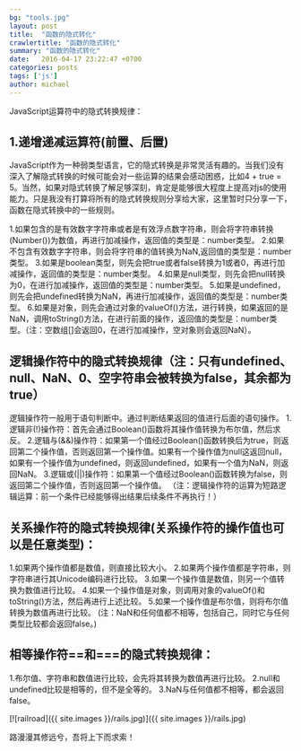 ```yaml
---
bg: "tools.jpg"
layout: post
title:  "函数的隐式转化"
crawlertitle: "函数的隐式转化"
summary: "函数的隐式转化"
date:   2016-04-17 23:22:47 +0700
categories: posts
tags: ['js']
author: michael
---
```

JavaScript运算符中的隐式转换规律：


## 1.递增递减运算符(前置、后置)

JavaScript作为一种弱类型语言，它的隐式转换是非常灵活有趣的。当我们没有深入了解隐式转换的时候可能会对一些运算的结果会感动困惑，比如4 + true = 5。当然，如果对隐式转换了解足够深刻，肯定是能够很大程度上提高对js的使用能力。只是我没有打算将所有的隐式转换规则分享给大家，这里暂时只分享一下，函数在隐式转换中的一些规则。

1.如果包含的是有效数字字符串或者是有效浮点数字符串，则会将字符串转换(Number())为数值，再进行加减操作，返回值的类型是：number类型。
2.如果不包含有效数字字符串，则会将字符串的值转换为NaN,返回值的类型是：number类型。
3.如果是boolean类型，则先会把true或者false转换为1或者0，再进行加减操作，返回值的类型是：number类型。
4.如果是null类型，则先会把null转换为0，在进行加减操作，返回值的类型是：number类型。
5.如果是undefined，则先会把undefined转换为NaN，再进行加减操作，返回值的类型是：number类型。
6.如果是对象，则先会通过对象的valueOf()方法，进行转换，如果返回的是NaN，调用toString()方法，在进行前面的操作，返回值的类型是：number类型。（注：空数组[]会返回0，在进行加减操作，空对象则会返回NaN）。


## 逻辑操作符中的隐式转换规律（注：只有undefined、null、NaN、0、空字符串会被转换为false，其余都为true）

逻辑操作符一般用于语句判断中。通过判断结果返回的值进行后面的语句操作。
1.逻辑非(!)操作符：首先会通过Boolean()函数将其操作值转换为布尔值，然后求反。
2.逻辑与(&&)操作符：如果第一个值经过Boolean()函数转换后为true，则返回第二个操作值，否则返回第一个操作值。如果有一个操作值为null这返回null，如果有一个操作值为undefined，则返回undefined，如果有一个值为NaN，则返回NaN。
3.逻辑或(||)操作符：如果第一个值经过Boolean()函数转换为false，则返回第二个操作值，否则返回第一个操作值。
（注：逻辑操作符的运算为短路逻辑运算：前一个条件已经能够得出结果后续条件不再执行！）

## 关系操作符的隐式转换规律(关系操作符的操作值也可以是任意类型)：

1.如果两个操作值都是数值，则直接比较大小。
2.如果两个操作值都是字符串，则字符串进行其Unicode编码进行比较。
3.如果一个操作值是数值，则另一个值转换为数值进行比较。
4.如果一个操作值是对象，则调用对象的valueOf()和toString()方法，然后再进行上述比较。
5.如果一个操作值是布尔值，则将布尔值转换为数值再进行比较。
(注：NaN和任何值都不相等，包括自己，同时它与任何类型比较都会返回false。)

## 相等操作符==和===的隐式转换规律：

1.布尔值、字符串和数值进行比较，会先将其转换为数值再进行比较。
2.null和undefined比较是相等的，但不是全等的。
3.NaN与任何值都不相等，都会返回false。




[![railroad]({{ site.images }}/rails.jpg)]({{ site.images }}/rails.jpg)

路漫漫其修远兮，吾将上下而求索！